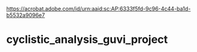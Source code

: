 https://acrobat.adobe.com/id/urn:aaid:sc:AP:6333f5fd-9c96-4c44-ba1d-b5532a9096e7
# cyclistic_analysis_guvi_project
